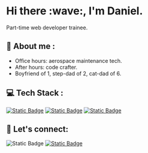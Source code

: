 <!-- **D-Stoker/D-Stoker** is a ✨ _special_ ✨ repository because its `README.md` (this file) appears on your GitHub profile. -->

<h1 align="auto">Hi there :wave:, I'm Daniel.</h1>
  <p dir="auto">Part-time web developer trainee.</p>
<h2 align="auto">🔭 About me :</h2>
  <ul dir="auto">
    <li>Office hours: aerospace maintenance tech.
    <li>After hours: code crafter.
    <li>Boyfriend of 1, step-dad of 2, cat-dad of 6.
  </ul>
<h2 align="auto">💻 Tech Stack :</h2>
  <p dir="auto">
    <a href="https://www.w3.org/html/" target="_blank"><img alt="Static Badge" src="https://img.shields.io/badge/HTML5-badge?style=for-the-badge&logo=html5&logoColor=white&color=%23E34F26"></a> <a href="https://www.w3schools.com/css/" target="_blank"><img alt="Static Badge" src="https://img.shields.io/badge/CSS3-badge?style=for-the-badge&logo=css3&logoColor=white&color=%231572B6"></a> <a href="https://www.netlify.com/" target="_blank"><img alt="Static Badge" src="https://img.shields.io/badge/NETLIFY-badge?style=for-the-badge&logo=netlify&logoColor=white&color=%2300C7B7"></a>
  </p>
<h2 align="auto">📧 Let's connect:</h2>
  <p dir="auto>
    <a href="mailto:dje.stoker@gmail.com">
    <img alt="Static Badge" src="https://img.shields.io/badge/GMAIL-badge?style=flat&logo=gmail&logoColor=white&color=%23EA4335"></a> 
  <a href="https://www.linkedin.com/in/daniel-stoker/" target="_blank">
    <img alt="Static Badge" src="https://img.shields.io/badge/LINKEDIN-badge?style=flat&logo=linkedin&logoColor=white&color=%230A66C2"></a>
  </p>
